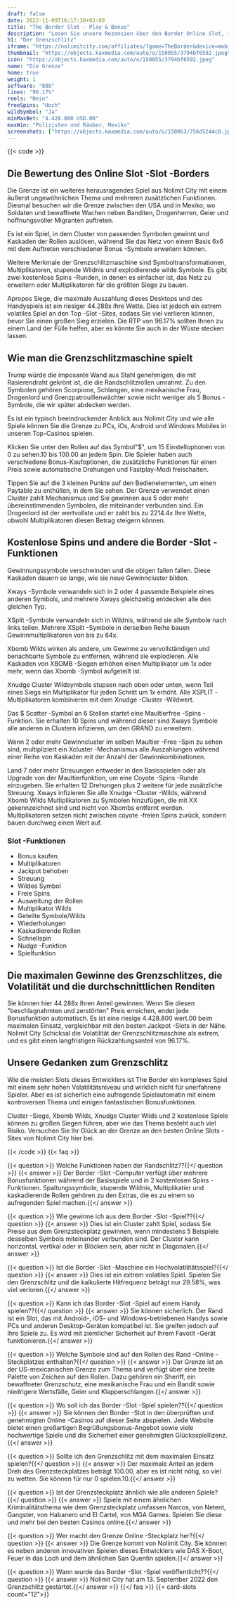 ```yaml
---
draft: false
date: 2022-11-09T16:17:38+03:00
title: "The Border Slot - Play & Bonus"
description: "Lesen Sie unsere Rezension über den Border Online Slot, in dem wir Details zum Gameplay, den Funktionen und wo sie mit dem besten Casino -Bonus spielen können."
h1: "Der Grenzschlitz"
iframe: "https://nolimitcity.com/affiliates/?game=TheBorder&device=mobile"
thumbnail: "https://objects.kaxmedia.com/auto/o/150055/3794bf6592.jpeg"
icon: "https://objects.kaxmedia.com/auto/o/150055/3794bf6592.jpeg"
name: "Die Grenze"
home: true
weight: 1
software: "888"
lines: "96.17%"
reels: "Nein"
freeSpins: "Hoch"
wildSymbol: "Ja"
minMaxBet: "4.428.800 USD.00"
maxWin: "Polizisten und Räuber, Mexiko"
screenshots: ["https://objects.kaxmedia.com/auto/o/150063/756d5244c8.jpeg"]
---
```


{{< code >}}<h2>Die Bewertung des Online Slot -Slot -Borders</h2><p>Die Grenze ist ein weiteres herausragendes Spiel aus Nolimit City mit einem äußerst ungewöhnlichen Thema und mehreren zusätzlichen Funktionen. Diesmal besuchen wir die Grenze zwischen den USA und in Mexiko, wo Soldaten und bewaffnete Wachen neben Banditen, Drogenherren, Geier und hoffnungsvoller Migranten auftreten.</p><p>Es ist ein Spiel, in dem Cluster von passenden Symbolen gewinnt und Kaskaden der Rollen auslösen, während Sie das Netz von einem Basis 6x6 mit dem Auftreten verschiedener Bonus -Symbole erweitern können.</p><p>Weitere Merkmale der Grenzschlitzmaschine sind Symboltransformationen, Multiplikatoren, stupende Wildnis und explodierende wilde Symbole. Es gibt zwei kostenlose Spins -Runden, in denen es einfacher ist, das Netz zu erweitern oder Multiplikatoren für die größten Siege zu bauen.</p><p>Apropos Siege, die maximale Auszahlung dieses Desktops und des Handyspiels ist ein riesiger 44.288x Ihre Wette. Dies ist jedoch ein extrem volatiles Spiel an den Top -Slot -Sites, sodass Sie viel verlieren können, bevor Sie einen großen Sieg erzielen. Die RTP von 96.17% sollten Ihnen zu einem Land der Fülle helfen, aber es könnte Sie auch in der Wüste stecken lassen.</p><h2>Wie man die Grenzschlitzmaschine spielt</h2><p>Trump würde die imposante Wand aus Stahl genehmigen, die mit Rasierendraht gekrönt ist, die die Randschlitzrollen umrahmt. Zu den Symbolen gehören Scorpione, Schlangen, eine mexikanische Frau, Drogenlord und Grenzpatrouillenwächter sowie nicht weniger als 5 Bonus -Symbole, die wir später abdecken werden.</p><p>Es ist ein typisch beeindruckender Anblick aus Nolimit City und wie alle Spiele können Sie die Grenze zu PCs, iOs, Android und Windows Mobiles in unseren Top-Casinos spielen.</p><p>Klicken Sie unter den Rollen auf das Symbol"$", um 15 Einstelloptionen von 0 zu sehen.10 bis 100.00 an jedem Spin. Die Spieler haben auch verschiedene Bonus-Kaufoptionen, die zusätzliche Funktionen für einen Preis sowie automatische Drehungen und Fastplay-Modi freischalten.</p><p>Tippen Sie auf die 3 kleinen Punkte auf den Bedienelementen, um einen Paytable zu enthüllen, in dem Sie sehen. Der Grenze verwendet einen Cluster zahlt Mechanismus und Sie gewinnen aus 5 oder mehr übereinstimmenden Symbolen, die miteinander verbunden sind. Ein Drogenlord ist der wertvollste und er zahlt bis zu 2214.4x Ihre Wette, obwohl Multiplikatoren diesen Betrag steigern können.</p><h2>Kostenlose Spins und andere die Border -Slot -Funktionen</h2><p>Gewinnungssymbole verschwinden und die obigen fallen fallen. Diese Kaskaden dauern so lange, wie sie neue Gewinncluster bilden.</p><p>Xways -Symbole verwandeln sich in 2 oder 4 passende Beispiele eines anderen Symbols, und mehrere Xways gleichzeitig entdecken alle den gleichen Typ.</p><p>XSplit -Symbole verwandeln sich in Wildnis, während sie alle Symbole nach links teilen. Mehrere XSplit -Symbole in derselben Reihe bauen Gewinnmultiplikatoren von bis zu 64x.</p><p>Xbomb Wilds wirken als andere, um Gewinne zu vervollständigen und benachbarte Symbole zu entfernen, während sie explodieren. Alle Kaskaden von XBOMB -Siegen erhöhen einen Multiplikator um 1x oder mehr, wenn das Xbomb -Symbol aufgeteilt ist.</p><p>Xnudge Cluster Wildsymbole stupsen nach oben oder unten, wenn Teil eines Siegs ein Multiplikator für jeden Schritt um 1x erhöht. Alle XSPLIT -Multiplikatoren kombinieren mit dem Xnudge -Cluster -Wildwert.</p><p>Das $ Scatter -Symbol an 6 Stellen startet eine Maultierfree -Spins -Funktion. Sie erhalten 10 Spins und während dieser sind Xways Symbole alle anderen in Clustern infizieren, um den GRAND zu erweitern.</p><p>Wenn 2 oder mehr Gewinncluster im selben Maultier -Free -Spin zu sehen sind, multipliziert ein Xcluster -Mechanismus alle Auszahlungen während einer Reihe von Kaskaden mit der Anzahl der Gewinnkombinationen.</p><p>Land 7 oder mehr Streuungen entweder in den Basisspielen oder als Upgrade von der Maultierfunktion, um eine Coyote -Spins -Runde einzugeben. Sie erhalten 12 Drehungen plus 2 weitere für jede zusätzliche Streuung. Xways infizieren Sie alle Xnudge -Cluster -Wilds, während Xbomb Wilds Multiplikatoren zu Symbolen hinzufügen, die mit XX gekennzeichnet sind und nicht von Xbombs entfernt werden. Multiplikatoren setzen nicht zwischen coyote -freien Spins zurück, sondern bauen durchweg einen Wert auf.</p><h3>
Slot -Funktionen</h3><ul>
<li></span>
Bonus kaufen</li>
<li></span>
Multiplikatoren</li>
<li></span>
Jackpot behoben</li>
<li></span>
Streuung</li>
<li></span>
Wildes Symbol</li>
<li></span>
Freie Spins</li>
<li></span>
Ausweitung der Rollen</li>
<li></span>
Multiplikator Wilds</li>
<li></span>
Geteilte Symbole/Wilds</li>
<li></span>
Wiederholungen</li>
<li></span>
Kaskadierende Rollen</li>
<li></span>
Schnellspin</li>
<li></span>
Nudge -Funktion</li>
<li></span>
Spielfunktion</li></ul><h2>Die maximalen Gewinne des Grenzschlitzes, die Volatilität und die durchschnittlichen Renditen</h2><p>Sie können hier 44.288x Ihren Anteil gewinnen. Wenn Sie diesen "beschlagnahmten und zerstörten" Preis erreichen, endet jede Bonusfunktion automatisch. Es ist eine riesige 4.428.800 wert.00 beim maximalen Einsatz, vergleichbar mit den besten Jackpot -Slots in der Nähe. Nolimit City Schicksal die Volatilität der Grenzschlitzmaschine als extrem, und es gibt einen langfristigen Rückzahlungsanteil von 96.17%.</p><h2>Unsere Gedanken zum Grenzschlitz</h2><p>Wie die meisten Slots dieses Entwicklers ist The Border ein komplexes Spiel mit einem sehr hohen Volatilitätsniveau und wirklich nicht für unerfahrene Spieler. Aber es ist sicherlich eine aufregende Spielautomatin mit einem kontroversen Thema und einigen fantastischen Bonusfunktionen.</p><p>Cluster -Siege, Xbomb Wilds, Xnudge Cluster Wilds und 2 kostenlose Spiele können zu großen Siegen führen, aber wie das Thema besteht auch viel Risiko. Versuchen Sie Ihr Glück an der Grenze an den besten Online Slots -Sites von Nolimit City hier bei.</p>
{{< /code >}}
{{< faq >}}

{{< question >}} Welche Funktionen haben der Randschlitz??{{</ question >}}
{{< answer >}} Der Border -Slot -Computer verfügt über mehrere Bonusfunktionen während der Basisspiele und in 2 kostenlosen Spins -Funktionen. Spaltungssymbole, stupende Wildnis, Multiplikatier und kaskadierende Rollen gehören zu den Extras, die es zu einem so aufregenden Spiel machen.{{</ answer >}}

{{< question >}} Wie gewinne ich aus dem Border -Slot -Spiel??{{</ question >}}
{{< answer >}} Dies ist ein Cluster zahlt Spiel, sodass Sie Preise aus dem Grenzsteckplatz gewinnen, wenn mindestens 5 Beispiele desselben Symbols miteinander verbunden sind. Der Cluster kann horizontal, vertikal oder in Blöcken sein, aber nicht in Diagonalen.{{</ answer >}}

{{< question >}} Ist die Border -Slot -Maschine ein Hochvolatilitätsspiel?{{</ question >}}
{{< answer >}} Dies ist ein extrem volatiles Spiel. Spielen Sie den Grenzschlitz und die kalkulierte Hitfrequenz beträgt nur 29.58%, was viel verloren.{{</ answer >}}

{{< question >}} Kann ich das Border -Slot -Spiel auf einem Handy spielen??{{</ question >}}
{{< answer >}} Sie können sicherlich. Der Rand ist ein Slot, das mit Android-, iOS- und Windows-betriebenen Handys sowie PCs und anderen Desktop-Geräten kompatibel ist. Sie greifen jedoch auf Ihre Spiele zu. Es wird mit ziemlicher Sicherheit auf Ihrem Favotit -Gerät funktionieren.{{</ answer >}}

{{< question >}} Welche Symbole sind auf den Rollen des Rand -Online -Steckplatzes enthalten?{{</ question >}}
{{< answer >}} Der Grenze ist an der US-mexicanischen Grenze zum Thema und verfügt über eine breite Palette von Zeichen auf den Rollen. Dazu gehören ein Sheriff, ein bewaffneter Grenzschutz, eine mexikanische Frau und ein Bandit sowie niedrigere Wertsfälle, Geier und Klapperschlangen.{{</ answer >}}

{{< question >}} Wo soll ich das Border -Slot -Spiel spielen??{{</ question >}}
{{< answer >}} Sie können den Border -Slot in den überprüften und genehmigten Online -Casinos auf dieser Seite abspielen. Jede Website bietet einen großartigen Begrüßungsbonus-Angebot sowie viele hochwertige Spiele und die Sicherheit einer genehmigten Glücksspiellizenz.{{</ answer >}}

{{< question >}} Sollte ich den Grenzschlitz mit dem maximalen Einsatz spielen?{{</ question >}}
{{< answer >}} Der maximale Anteil an jedem Dreh des Grenzsteckplatzes beträgt 100.00, aber es ist nicht nötig, so viel zu wetten. Sie können für nur 0 spielen.10.{{</ answer >}}

{{< question >}} Ist der Grenzsteckplatz ähnlich wie alle anderen Spiele?{{</ question >}}
{{< answer >}} Spiele mit einem ähnlichen Kriminalitätsthema wie dem Grenzsteckplatz umfassen Narcos, von Netent, Gangster, von Habanero und El Cartel, von MGA Games. Spielen Sie diese und mehr bei den besten Casinos online.{{</ answer >}}

{{< question >}} Wer macht den Grenze Online -Steckplatz her?{{</ question >}}
{{< answer >}} Die Grenze kommt von Nolimit City. Sie können es neben anderen innovativen Spielen dieses Entwicklers wie DAS X-Boot, Feuer in das Loch und dem ähnlichen San Quentin spielen.{{</ answer >}}

{{< question >}} Wann wurde das Border -Slot -Spiel veröffentlicht??{{</ question >}}
{{< answer >}} Nolimit City hat am 13. September 2022 den Grenzschlitz gestartet.{{</ answer >}}
{{</ faq >}}
{{< card-slots count="12">}}